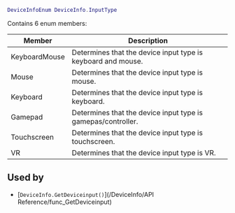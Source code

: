 ```lua
DeviceInfoEnum DeviceInfo.InputType
```

Contains 6 enum members:

| Member        | Description                                                  |
| ------------- | ------------------------------------------------------------ |
| KeyboardMouse | Determines that the device input type is keyboard and mouse. |
| Mouse         | Determines that the device input type is mouse.              |
| Keyboard      | Determines that the device input type is keyboard.           |
| Gamepad       | Determines that the device input type is gamepas/controller. |
| Touchscreen   | Determines that the device input type is touchscreen.        |
| VR            | Determines that the device input type is VR.                 |

## Used by
* [``DeviceInfo.GetDeviceinput()``](/DeviceInfo/API Reference/func_GetDeviceinput)